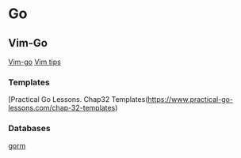 # Go

## Vim-Go

[Vim-go](vimgo.md)
[Vim tips](vimtips.md)


### Templates

[Practical Go Lessons. Chap32 Templates(https://www.practical-go-lessons.com/chap-32-templates)

### Databases

[gorm](gorm.md)
